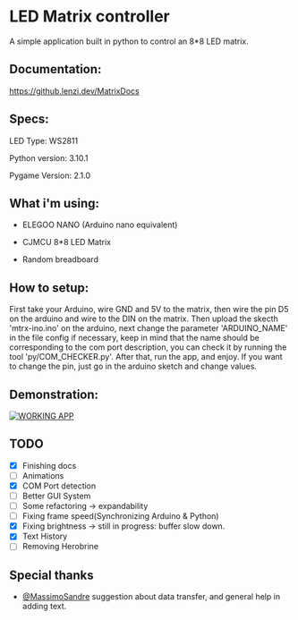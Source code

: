 # LED Matrix controller

A simple application built in python to control an 8*8 LED matrix.

## Documentation:
https://github.lenzi.dev/MatrixDocs


## Specs:

LED Type: WS2811

Python version: 3.10.1

Pygame Version: 2.1.0



## What i'm using:

- ELEGOO NANO (Arduino nano equivalent)

- CJMCU 8*8 LED Matrix

- Random breadboard


## How to setup:

First take your Arduino, wire GND and 5V to the matrix, then wire the pin D5 on the arduino and wire to the DIN on the matrix.
Then upload the skecth 'mtrx-ino.ino' on the arduino, next change the parameter 'ARDUINO_NAME' in the file config if necessary, keep in mind that the name should be corresponding to the com port description, you can check it by running the tool 'py/COM_CHECKER.py'.
After that, run the app, and enjoy.
If you want to change the pin, just go in the arduino sketch and change values.

## Demonstration:

[![WORKING APP](https://img.youtube.com/vi/wqejpU3aGb0/maxresdefault.jpg)](https://www.youtube.com/watch?v=wqejpU3aGb0)

## TODO

- [x] Finishing docs
- [ ] Animations
- [x] COM Port detection
- [ ] Better GUI System
- [ ] Some refactoring -> expandability 
- [ ] Fixing frame speed(Synchronizing Arduino & Python)
- [x] Fixing brightness -> still in progress: buffer slow down.
- [x] Text History
- [ ] Removing Herobrine

## Special thanks
- [@MassimoSandre](https://www.github.com/MassimoSandre) suggestion about data transfer, and general help in adding text.


